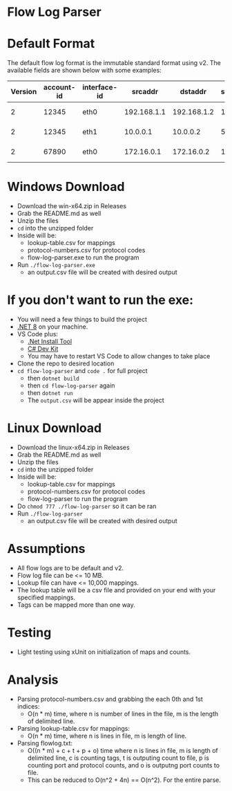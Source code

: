 # Flow Log Parser

# Default Format
The default flow log format is the immutable standard format using v2. The available fields are shown below with some examples:

| Version | account-id | interface-id | srcaddr     | dstaddr     | srcport | dstport | protocol | packets | bytes | start               | end                 | action | log-status |
| ------- | ---------- | ------------ | ----------- | ----------- | ------- | ------- | -------- | ------- | ----- | ------------------- | ------------------- | ------ | ---------- |
| 2       | 12345      | eth0         | 192.168.1.1 | 192.168.1.2 | 1234    | 80      | TCP      | 100     | 5000  | 2024-08-01T12:00:00 | 2024-08-01T12:30:00 | ALLOW  | SUCCESS    |
| 2       | 12345      | eth1         | 10.0.0.1    | 10.0.0.2    | 5678    | 443     | TCP      | 200     | 15000 | 2024-08-01T13:00:00 | 2024-08-01T13:30:00 | BLOCK  | FAILURE    |
| 2       | 67890      | eth0         | 172.16.0.1  | 172.16.0.2  | 1234    | 22      | UDP      | 50      | 2000  | 2024-08-01T14:00:00 | 2024-08-01T14:30:00 | ALLOW  | SUCCESS    |

# Windows Download
- Download the win-x64.zip in Releases
- Grab the README.md as well
- Unzip the files
- `cd` into the unzipped folder
- Inside will be:
  - lookup-table.csv for mappings
  - protocol-numbers.csv for protocol codes
  - flow-log-parser.exe to run the program
- Run `./flow-log-parser.exe`
  - an output.csv file will be created with desired output
 
 # If you don't want to run the exe:
 - You will need a few things to build the project
 - [.NET 8](https://dotnet.microsoft.com/en-us/download/dotnet/8.0) on your machine.
 - VS Code plus:
    - [.Net Install Tool](https://marketplace.visualstudio.com/items?itemName=ms-dotnettools.vscode-dotnet-runtime)
    - [C\# Dev Kit](https://marketplace.visualstudio.com/items?itemName=ms-dotnettools.csdevkit)
    - You may have to restart VS Code to allow changes to take place
 - Clone the repo to desired location
 - `cd flow-log-parser` and `code .` for full project
    -  then `dotnet build`
    -  then `cd flow-log-parser` again
    -  then `dotnet run`
    -  The `output.csv` will be appear inside the project

# Linux Download
- Download the linux-x64.zip in Releases
- Grab the README.md as well
- Unzip the files
- `cd` into the unzipped folder
- Inside will be:
  - lookup-table.csv for mappings
  - protocol-numbers.csv for protocol codes
  - flow-log-parser to run the program
- Do `chmod 777 ./flow-log-parser` so it can be ran
- Run `./flow-log-parser`
  - an output.csv file will be created with desired output

# Assumptions
- All flow logs are to be default and v2.
- Flow log file can be <= 10 MB.
- Lookup file can have <= 10,000 mappings.
- The lookup table will be a csv file and provided on your end with your specified mappings.
- Tags can be mapped more than one way.


# Testing
- Light testing using xUnit on initialization of maps and counts.

# Analysis
- Parsing protocol-numbers.csv and grabbing the each 0th and 1st indices:
  - O(n * m) time, where n is number of lines in the file, m is the length of delimited line.
- Parsing lookup-table.csv for mappings:
  - O(n * m) time, where n is lines in file, m is length of line.
- Parsing flowlog.txt:
  - O((n * m) + c + t + p + o) time where n is lines in file, m is length of delimited line, c is counting tags, t is outputing count to file, p is counting port and protocol counts, and o is outputng port counts to file. 
  - This can be reduced to O(n^2 + 4n) == O(n^2). For the entire parse.

